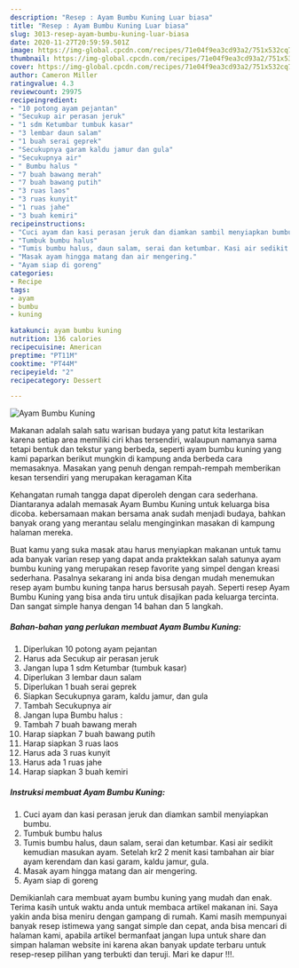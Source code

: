 ```yaml
---
description: "Resep : Ayam Bumbu Kuning Luar biasa"
title: "Resep : Ayam Bumbu Kuning Luar biasa"
slug: 3013-resep-ayam-bumbu-kuning-luar-biasa
date: 2020-11-27T20:59:59.501Z
image: https://img-global.cpcdn.com/recipes/71e04f9ea3cd93a2/751x532cq70/ayam-bumbu-kuning-foto-resep-utama.jpg
thumbnail: https://img-global.cpcdn.com/recipes/71e04f9ea3cd93a2/751x532cq70/ayam-bumbu-kuning-foto-resep-utama.jpg
cover: https://img-global.cpcdn.com/recipes/71e04f9ea3cd93a2/751x532cq70/ayam-bumbu-kuning-foto-resep-utama.jpg
author: Cameron Miller
ratingvalue: 4.3
reviewcount: 29975
recipeingredient:
- "10 potong ayam pejantan"
- "Secukup air perasan jeruk"
- "1 sdm Ketumbar tumbuk kasar"
- "3 lembar daun salam"
- "1 buah serai geprek"
- "Secukupnya garam kaldu jamur dan gula"
- "Secukupnya air"
- " Bumbu halus "
- "7 buah bawang merah"
- "7 buah bawang putih"
- "3 ruas laos"
- "3 ruas kunyit"
- "1 ruas jahe"
- "3 buah kemiri"
recipeinstructions:
- "Cuci ayam dan kasi perasan jeruk dan diamkan sambil menyiapkan bumbu."
- "Tumbuk bumbu halus"
- "Tumis bumbu halus, daun salam, serai dan ketumbar. Kasi air sedikit kemudian masukan ayam. Setelah kr2 2 menit kasi tambahan air biar ayam kerendam dan kasi garam, kaldu jamur, gula."
- "Masak ayam hingga matang dan air mengering."
- "Ayam siap di goreng"
categories:
- Recipe
tags:
- ayam
- bumbu
- kuning

katakunci: ayam bumbu kuning 
nutrition: 136 calories
recipecuisine: American
preptime: "PT11M"
cooktime: "PT44M"
recipeyield: "2"
recipecategory: Dessert

---
```



![Ayam Bumbu Kuning](https://img-global.cpcdn.com/recipes/71e04f9ea3cd93a2/751x532cq70/ayam-bumbu-kuning-foto-resep-utama.jpg)

Makanan adalah salah satu warisan budaya yang patut kita lestarikan karena setiap area memiliki ciri khas tersendiri, walaupun namanya sama tetapi bentuk dan tekstur yang berbeda, seperti ayam bumbu kuning yang kami paparkan berikut mungkin di kampung anda berbeda cara memasaknya. Masakan yang penuh dengan rempah-rempah memberikan kesan tersendiri yang merupakan keragaman Kita

Kehangatan rumah tangga dapat diperoleh dengan cara sederhana. Diantaranya adalah memasak Ayam Bumbu Kuning untuk keluarga bisa dicoba. kebersamaan makan bersama anak sudah menjadi budaya, bahkan banyak orang yang merantau selalu menginginkan masakan di kampung halaman mereka.



Buat kamu yang suka masak atau harus menyiapkan makanan untuk tamu ada banyak varian resep yang dapat anda praktekkan salah satunya ayam bumbu kuning yang merupakan resep favorite yang simpel dengan kreasi sederhana. Pasalnya sekarang ini anda bisa dengan mudah menemukan resep ayam bumbu kuning tanpa harus bersusah payah.
Seperti resep Ayam Bumbu Kuning yang bisa anda tiru untuk disajikan pada keluarga tercinta. Dan sangat simple hanya dengan 14 bahan dan 5 langkah.


<!--inarticleads1-->

##### Bahan-bahan yang perlukan membuat Ayam Bumbu Kuning:

1. Diperlukan 10 potong ayam pejantan
1. Harus ada Secukup air perasan jeruk
1. Jangan lupa 1 sdm Ketumbar (tumbuk kasar)
1. Diperlukan 3 lembar daun salam
1. Diperlukan 1 buah serai geprek
1. Siapkan Secukupnya garam, kaldu jamur, dan gula
1. Tambah Secukupnya air
1. Jangan lupa  Bumbu halus :
1. Tambah 7 buah bawang merah
1. Harap siapkan 7 buah bawang putih
1. Harap siapkan 3 ruas laos
1. Harus ada 3 ruas kunyit
1. Harus ada 1 ruas jahe
1. Harap siapkan 3 buah kemiri




<!--inarticleads2-->

##### Instruksi membuat  Ayam Bumbu Kuning:

1. Cuci ayam dan kasi perasan jeruk dan diamkan sambil menyiapkan bumbu.
1. Tumbuk bumbu halus
1. Tumis bumbu halus, daun salam, serai dan ketumbar. Kasi air sedikit kemudian masukan ayam. Setelah kr2 2 menit kasi tambahan air biar ayam kerendam dan kasi garam, kaldu jamur, gula.
1. Masak ayam hingga matang dan air mengering.
1. Ayam siap di goreng




Demikianlah cara membuat ayam bumbu kuning yang mudah dan enak. Terima kasih untuk waktu anda untuk membaca artikel makanan ini. Saya yakin anda bisa meniru dengan gampang di rumah. Kami masih mempunyai banyak resep istimewa yang sangat simple dan cepat, anda bisa mencari di halaman kami, apabila artikel bermanfaat jangan lupa untuk share dan simpan halaman website ini karena akan banyak update terbaru untuk resep-resep pilihan yang terbukti dan teruji. Mari ke dapur !!!. 
